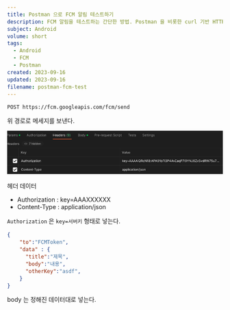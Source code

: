 ```yaml
---
title: Postman 으로 FCM 알림 테스트하기
description: FCM 알림을 테스트하는 간단한 방법. Postman 을 비롯한 curl 기반 HTTP 요청 프로그램으로 테스트하기.
subject: Android
volume: short
tags: 
  - Android
  - FCM
  - Postman
created: 2023-09-16
updated: 2023-09-16
filename: postman-fcm-test
---
```


```
POST https://fcm.googleapis.com/fcm/send
```

위 경로로 메세지를 보낸다.

![Untitled](img/postman-fcm-test/img.png)

헤더 데이터
* Authorization : key=AAAXXXXXX
* Content-Type : application/json

`Authorization` 은 `key=서버키` 형태로 넣는다.

```json
{
    "to":"FCMToken",
    "data" : {
      "title":"제목",
      "body":"내용",
	  "otherKey":"asdf",
    }
}
```

body 는 정해진 데이터대로 넣는다.






